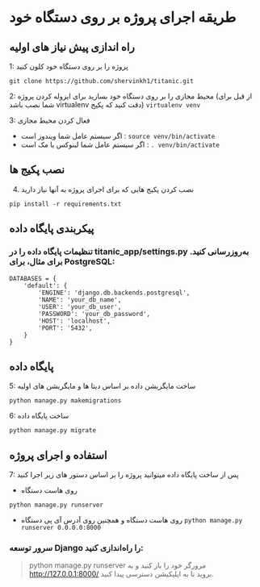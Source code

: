# طریقه اجرای پروژه بر روی دستگاه خود

## راه اندازی پیش نیاز های اولیه

1: پروژه را بر روی دستگاه خود کلون کنید 

```
git clone https://github.com/shervinkh1/titanic.git
```

2: محیط مجازی را بر روی دستگاه خود بسازید برای ایزوله کردن پروژه (از قبل برای شما نصب باشد virtualenv دقت کنید که پکیج)  ``virtualenv venv``

3: فعال کردن محیط مجازی 

- اگر سیستم عامل شما ویندوز است : ``source venv/bin/activate``
- اگر سیستم عامل شما لینوکس یا مک است : ``. venv/bin/activate``

## نصب پکیج ها

4. نصب کردن پکیج هایی که برای اجرای پروژه به آنها نیاز دارید 

```
pip install -r requirements.txt
```

## پیکربندی پایگاه داده

### تنظیمات پایگاه داده را در titanic_app/settings.py به‌روزرسانی کنید. برای مثال، برای PostgreSQL:

```
DATABASES = {
    'default': {
        'ENGINE': 'django.db.backends.postgresql',
        'NAME': 'your_db_name',
        'USER': 'your_db_user',
        'PASSWORD': 'your_db_password',
        'HOST': 'localhost',
        'PORT': '5432',
    }
}
```

## پایگاه داده

5: ساخت مایگریشن داده بر اساس دیتا ها و مایگریشن های اولیه

```
python manage.py makemigrations
```

6: ساخت پایگاه داده 

```
python manage.py migrate
```

## استفاده و اجرای پروژه

7: پس از ساخت پایگاه داده میتوانید پروژه را بر اساس دستور های زیر اجرا کنید 

- روی هاست دستگاه 

```
python manage.py runserver
```

- روی هاست دستگاه و همچنین روی آدرس آی پی دستگاه  ``python manage.py runserver 0.0.0.0:8000``


### سرور توسعه Django را راه‌اندازی کنید:

>python manage.py runserver
مرورگر خود را باز کنید و به http://127.0.0.1:8000/ بروید تا به اپلیکیشن دسترسی پیدا کنید.

